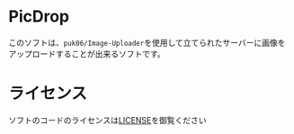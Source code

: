 # PicDrop
このソフトは、`puk06/Image-Uploader`を使用して立てられたサーバーに画像をアップロードすることが出来るソフトです。

# ライセンス
ソフトのコードのライセンスは[LICENSE](https://github.com/puk06/PicDrop/blob/main/LICENSE)を御覧ください
